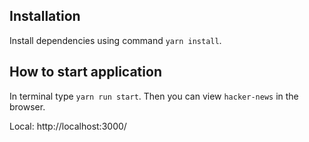 ## Installation

Install dependencies using command `yarn install`.

## How to start application

In terminal type `yarn run start`.
Then you can view `hacker-news` in the browser.

Local:            http://localhost:3000/